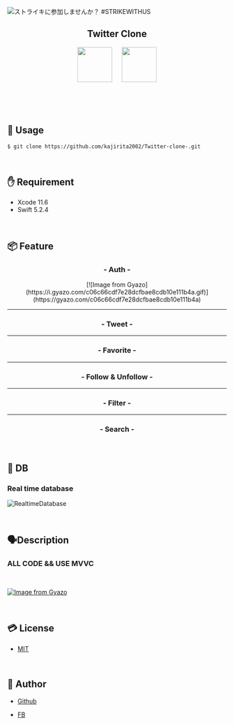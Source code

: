 ![ストライキに参加しませんか？ #STRIKEWITHUS](https://user-images.githubusercontent.com/56577971/90709240-b376af80-e2d6-11ea-93b0-afb8060743d6.png)

<h2 align="center">Twitter Clone</h2>
<p align="center">
  <a href="https://developer.apple.com/swift/images/swift-og.png"><img src="https://developer.apple.com/swift/images/swift-og.png" width="80px;" /></a>
<a>　</a>
  <a href="https://firebase.google.com/"><img src="https://user-images.githubusercontent.com/39142850/71645860-dd686b00-2d21-11ea-93f3-953cee4f0b32.png" height="80px;" /></a>
<a>　</a>
 
<br><br><br>
</p>


## 📱 Usage

`$ git clone https://github.com/kajirita2002/Twitter-clone-.git`

<br>

## ✋ Requirement

* Xcode 11.6
* Swift 5.2.4 

<br> 

## 📦 Feature

<h3 align="center">- Auth -</h3>

<p align="center">  
  [![Image from Gyazo](https://i.gyazo.com/c06c66cdf7e28dcfbae8cdb10e111b4a.gif)](https://gyazo.com/c06c66cdf7e28dcfbae8cdb10e111b4a)
</p>

---

<h3 align="center">- Tweet -</h3>

---

<h3 align="center">- Favorite -</h3>

---

<h3 align="center">- Follow & Unfollow -</h3>

---

<h3 align="center">- Filter -</h3>

---

<h3 align="center">- Search -</h3>

<br>

## 🕋 DB　

### Real time database

![RealtimeDatabase](https://user-images.githubusercontent.com/56577971/90711778-8d540e00-e2dc-11ea-8e9f-091af9478cb8.png)


<br>

## 🗣Description

### ALL CODE   &&   USE MVVC

<br>

[![Image from Gyazo](https://i.gyazo.com/f57c3d12825b4773fa92576f9916ea76.png)](https://gyazo.com/f57c3d12825b4773fa92576f9916ea76)

<br>

## 💳 License

- [MIT](https://raw.githubusercontent.com/aocattleya/Ramen-Timer/master/LICENSE) 

<br>

## 👨 Author

- [Github](https://github.com/aocattleya)

- [FB](https://www.facebook.com/rita.kajimura.1/)





